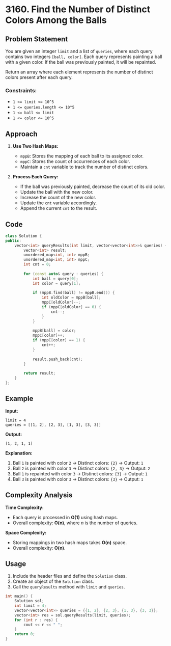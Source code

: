 # 3160. Find the Number of Distinct Colors Among the Balls

## Problem Statement

You are given an integer `limit` and a list of `queries`, where each query contains two integers `[ball, color]`.
Each query represents painting a ball with a given color. If the ball was previously painted, it will be repainted.

Return an array where each element represents the number of distinct colors present after each query.

### Constraints:
- `1 <= limit <= 10^5`
- `1 <= queries.length <= 10^5`
- `1 <= ball <= limit`
- `1 <= color <= 10^5`

## Approach

1. **Use Two Hash Maps:**
   - `mppB`: Stores the mapping of each ball to its assigned color.
   - `mppC`: Stores the count of occurrences of each color.
   - Maintain a `cnt` variable to track the number of distinct colors.

2. **Process Each Query:**
   - If the ball was previously painted, decrease the count of its old color.
   - Update the ball with the new color.
   - Increase the count of the new color.
   - Update the `cnt` variable accordingly.
   - Append the current `cnt` to the result.

## Code

```cpp
class Solution {
public:
    vector<int> queryResults(int limit, vector<vector<int>>& queries) {
        vector<int> result;
        unordered_map<int, int> mppB; 
        unordered_map<int, int> mppC; 
        int cnt = 0; 
        
        for (const auto& query : queries) {
            int ball = query[0];
            int color = query[1];
            
            if (mppB.find(ball) != mppB.end()) {
                int oldColor = mppB[ball];
                mppC[oldColor]--;
                if (mppC[oldColor] == 0) {
                    cnt--;
                }
            }
            
            mppB[ball] = color;
            mppC[color]++;
            if (mppC[color] == 1) {
                cnt++;
            }
            
            result.push_back(cnt);
        }
        
        return result;
    }
};
```

## Example

**Input:**  
```
limit = 4
queries = [[1, 2], [2, 3], [1, 3], [3, 3]]
```

**Output:**  
```
[1, 2, 1, 1]
```

**Explanation:**
1. Ball `1` is painted with color `2` → Distinct colors: `{2}` → Output: `1`
2. Ball `2` is painted with color `3` → Distinct colors: `{2, 3}` → Output: `2`
3. Ball `1` is repainted with color `3` → Distinct colors: `{3}` → Output: `1`
4. Ball `3` is painted with color `3` → Distinct colors: `{3}` → Output: `1`

## Complexity Analysis

**Time Complexity:**
- Each query is processed in **O(1)** using hash maps.
- Overall complexity: **O(n)**, where *n* is the number of queries.

**Space Complexity:**
- Storing mappings in two hash maps takes **O(n)** space.
- Overall complexity: **O(n)**.

## Usage

1. Include the header files and define the `Solution` class.
2. Create an object of the `Solution` class.
3. Call the `queryResults` method with `limit` and `queries`.

```cpp
int main() {
    Solution sol;
    int limit = 4;
    vector<vector<int>> queries = {{1, 2}, {2, 3}, {1, 3}, {3, 3}};
    vector<int> res = sol.queryResults(limit, queries);
    for (int r : res) {
        cout << r << " ";
    }
    return 0;
}
```

